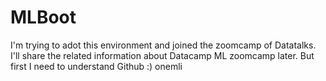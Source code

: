 # MLBoot

I'm trying to adot this environment and joined the zoomcamp of Datatalks. I'll share the related information about Datacamp ML zoomcamp later. But first I need to understand Github :)
onemli
